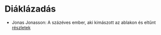 # Diáklázadás

- Jonas Jonasson: A százéves ember, aki kimászott az ablakon és eltűnt [részletek](_details/Jonas%20Jonasson.md#id_383)